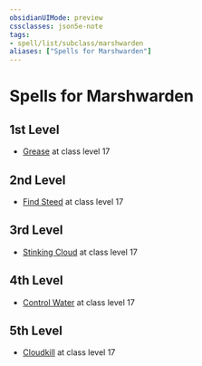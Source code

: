```yaml
---
obsidianUIMode: preview
cssclasses: json5e-note
tags:
- spell/list/subclass/marshwarden
aliases: ["Spells for Marshwarden"]
---
```

# Spells for Marshwarden

## 1st Level

- [Grease](grease "PHB") at class level 17

## 2nd Level

- [Find Steed](find-steed "PHB") at class level 17

## 3rd Level

- [Stinking Cloud](stinking-cloud "PHB") at class level 17

## 4th Level

- [Control Water](control-water "PHB") at class level 17

## 5th Level

- [Cloudkill](cloudkill "PHB") at class level 17